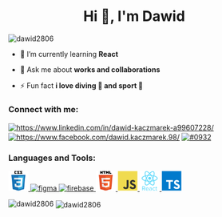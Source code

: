 <h1 align="center">Hi 👋, I'm Dawid</h1>
<p align="left"> <img src="https://komarev.com/ghpvc/?username=dawid2806&label=Profile%20views&color=0e75b6&style=flat" alt="dawid2806" /> </p>

- 🌱 I’m currently learning **React**

- 💬 Ask me about **works and collaborations**

- ⚡ Fun fact **i love diving 🤿 and sport 🤸**

<h3 align="left">Connect with me:</h3>
<p align="left">
<a href="https://linkedin.com/in/dawid-kaczmarek-a99607228/" target="blank"><img align="center" src="https://raw.githubusercontent.com/rahuldkjain/github-profile-readme-generator/master/src/images/icons/Social/linked-in-alt.svg" alt="https://www.linkedin.com/in/dawid-kaczmarek-a99607228/" height="30" width="40" /></a>
<a href="https://fb.com/https://www.facebook.com/dawid.kaczmarek.98/" target="blank"><img align="center" src="https://raw.githubusercontent.com/rahuldkjain/github-profile-readme-generator/master/src/images/icons/Social/facebook.svg" alt="https://www.facebook.com/dawid.kaczmarek.98/" height="30" width="40" /></a>
<a href="https://discord.gg/#0932" target="blank"><img align="center" src="https://raw.githubusercontent.com/rahuldkjain/github-profile-readme-generator/master/src/images/icons/Social/discord.svg" alt="#0932" height="30" width="40" /></a>
</p>

<h3 align="left">Languages and Tools:</h3>
<p align="left"> <a href="https://www.w3schools.com/css/" target="_blank" rel="noreferrer"> <img src="https://raw.githubusercontent.com/devicons/devicon/master/icons/css3/css3-original-wordmark.svg" alt="css3" width="40" height="40"/> </a> <a href="https://www.figma.com/" target="_blank" rel="noreferrer"> <img src="https://www.vectorlogo.zone/logos/figma/figma-icon.svg" alt="figma" width="40" height="40"/> </a> <a href="https://firebase.google.com/" target="_blank" rel="noreferrer"> <img src="https://www.vectorlogo.zone/logos/firebase/firebase-icon.svg" alt="firebase" width="40" height="40"/> </a> <a href="https://www.w3.org/html/" target="_blank" rel="noreferrer"> <img src="https://raw.githubusercontent.com/devicons/devicon/master/icons/html5/html5-original-wordmark.svg" alt="html5" width="40" height="40"/> </a> <a href="https://developer.mozilla.org/en-US/docs/Web/JavaScript" target="_blank" rel="noreferrer"> <img src="https://raw.githubusercontent.com/devicons/devicon/master/icons/javascript/javascript-original.svg" alt="javascript" width="40" height="40"/> </a> <a href="https://reactjs.org/" target="_blank" rel="noreferrer"> <img src="https://raw.githubusercontent.com/devicons/devicon/master/icons/react/react-original-wordmark.svg" alt="react" width="40" height="40"/> </a> <a href="https://www.typescriptlang.org/" target="_blank" rel="noreferrer"> <img src="https://raw.githubusercontent.com/devicons/devicon/master/icons/typescript/typescript-original.svg" alt="typescript" width="40" height="40"/> </a> </p>

<p><img align="left" src="https://github-readme-stats.vercel.app/api/top-langs?username=dawid2806&show_icons=true&locale=en&layout=compact" alt="dawid2806" /></p>

<p>&nbsp;<img align="center" src="https://github-readme-stats.vercel.app/api?username=dawid2806&show_icons=true&locale=en" alt="dawid2806" /></p>
